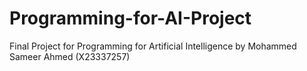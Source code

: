 # Programming-for-AI-Project
Final Project for Programming for Artificial Intelligence by Mohammed Sameer Ahmed (X23337257)

